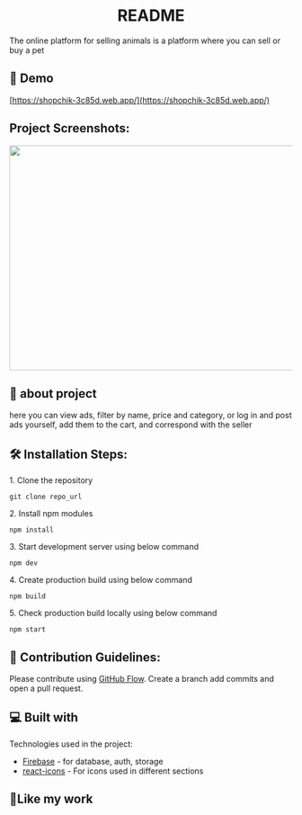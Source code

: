 <h1 align="center">README</h1>

<p>The online platform for selling animals is a platform where you can sell or buy a pet</a></p>

<h2>🚀 Demo</h2>

[https://shopchik-3c85d.web.app/](https://shopchik-3c85d.web.app/)

<h2>Project Screenshots:</h2>

<img src="https://ltdfoto.ru/image/O0q0aZ" width="800" height="400&quot;/">

  
  
<h2>🧐 about project</h2>

<p>here you can view ads, filter by name, price and category, or log in and post ads yourself, add them to the cart, and correspond with the seller</p>

<h2>🛠️ Installation Steps:</h2>

<p>1. Clone the repository</p>

```
git clone repo_url
```

<p>2. Install npm modules</p>

```
npm install
```

<p>3. Start development server using below command</p>

```
npm dev
```

<p>4. Create production build using below command</p>

```
npm build
```

<p>5. Check production build locally using below command</p>

```
npm start
```

<h2>🍰 Contribution Guidelines:</h2>

Please contribute using [GitHub Flow](https://guides.github.com/introduction/flow/). Create a branch add commits and open a pull request.

  
  
<h2>💻 Built with</h2>

Technologies used in the project:

*  [Firebase](https://firebase.com/) - for database, auth, storage
*  [react-icons](https://www.npmjs.com/package/react-icons)  - For icons used in different sections


<h2>💖Like my work</h2>
